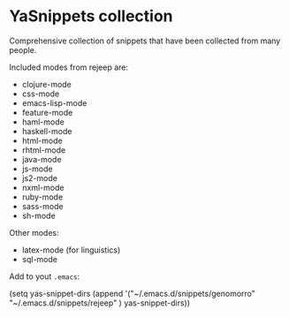 # YaSnippets collection

Comprehensive collection of snippets that have been collected from
many people.

Included modes from rejeep are:

* clojure-mode
* css-mode
* emacs-lisp-mode
* feature-mode
* haml-mode
* haskell-mode
* html-mode
* rhtml-mode
* java-mode
* js-mode
* js2-mode
* nxml-mode
* ruby-mode
* sass-mode
* sh-mode

Other modes:

* latex-mode (for linguistics)
* sql-mode

Add to yout `.emacs`: 

(setq yas-snippet-dirs
      (append '("~/.emacs.d/snippets/genomorro"
		"~/.emacs.d/snippets/rejeep"
		) yas-snippet-dirs))
